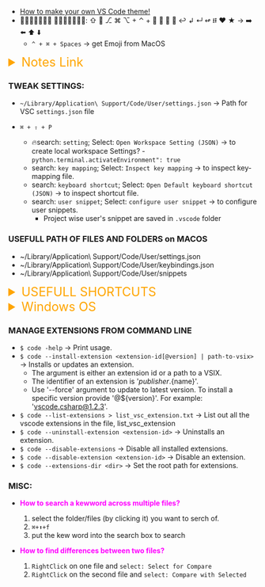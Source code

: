 -   [How to make your own VS Code theme!](https://www.youtube.com/watch?v=pGzssFNtWXw)
-   𝐔𝐬𝐞𝐟𝐮𝐥𝐥 𝑺𝒚𝒎𝒃𝒐𝒍𝒔: ⇧ ⮐ ⎇ ⌘ ⌥ + ⌃ + ⤶  ⤶ ⬋ ↩︎ ↲ ↵ ↫ ⭿ ♥ ★ → ➡️ ⬅️ ⬆︎ ⬇️
    -   `^ + ⌘ + Spaces` → get Emoji from MacOS

<details><summary style="font-size:25px;color:Orange;text-align:left">Notes Link</summary>

-   [RemoteDev: Develop from anywhere with Visual Studio Code](https://www.youtube.com/watch?v=CYObXaSjj78)

</details>

### TWEAK SETTINGS:

-   `~/Library/Application\ Support/Code/User/settings.json` → Path for VSC `settings.json` file

-   `⌘ + ⇧ + P`
    -   🔥search: `setting`; Select: `Open Workspace Setting (JSON)` → to create local workspace Settings? - `python.terminal.activateEnvironment": true`
    -   search: `key mapping`; Select: `Inspect key mapping` → to inspect key-mapping file.
    -   search: `keyboard shortcut`; Select: `Open Default keyboard shortcut (JSON)` → to inspect shortcut file.
    -   search: `user snippet`; Select: `configure user snippet` → to configure user snippets.
        -   Project wise user's snippet are saved in `.vscode` folder

### USEFULL PATH OF FILES AND FOLDERS on MACOS

-   ~/Library/Application\ Support/Code/User/settings.json
-   ~/Library/Application\ Support/Code/User/keybindings.json
-   ~/Library/Application\ Support/Code/User/snippets

<details><summary style="font-size:25px;color:Orange;text-align:left">USEFULL SHORTCUTS</summary>

#### Shortcuts

-   `⌘ + ⇧ + f` → Search a patteren in multiple files.
-   🔥 `⌥ + z` → Toggle Wrap/Unwrap word of integrated terminal.
-   `⌘ + ⇧ + k` → Delete the line of code at the cursor.
-   `⌘ + x` → Cut the line of code at the cursor to paste somewhere else.
-   🔥 `⌘ + k + 0` → Fold code at the base indentation lavel
-   `⌥ + ⌘ + ]` → Fold code in the editor
-   `⌘ + k + j` → Unold code.
-   `⌘ + ⇧ + e` → Toggle between file explorer and editor.
-   `⌘ + ↓` → Collapse/Expend the folder in the file explorer
-   `→` → Expend the folder in the file explorer
-   `←` → Collapse the folder in the file explorer
-   `^ + Enter` → Open focused file from file explorer.
-   `fn + ^ + f5` → Run script
-   `⌘ + ,` → Setting
-   `⌘ + ⇧ + P` → Open command palette
-   `⌘ + ⇧ + P <file util>` → Open command palette
-   `⌘ + b` → Toggle side bar
-   `⌘ + ⇧ + e` → Jump between Editor and Explorer
-   `⌘ + ⇧ + x` → Search for Extentions
-   `⌘ + ,` → Open the default settings json-file for VSCode.
-   `⌘ + j` → Togle between integrated terminal and Editor.
-   `⌘ + k + r` → OPEN KEYBOARD SHORTCUTS Reference.
-   `⌘ + k + s` → Open shortcuts-binding.
-   `⌘ + k + t` → Toggle between themes.
-   `⌘ + k + m` → Options to choose among various keymaps.
-   `⌘ + ⇧ + O` → Allow open various symbol
-   To get Emoji (🏠)
    -   `⌘ + ⇧ + P` → Search: 'insert unicode'; Select: Desired Emoji: Press `⮐`
    -   `^ + ⌘ + Spaces` → Open Emoji
-   Open Default Keybinding (JSON) file:
    -   `⌘ + ⇧ + P` -> type 'Default Keybinding' ↦ ⮐
-   Transform to lowercase, UPPERCASE and titlecase selected text.
    -   `⌘ + ⇧ + P`; Select: 'transform to UPPERCASE/lowercase/titlecase' ↦ ⮐
-   Transform indentation to Spaces.
    -   `⌘ + ⇧ + P` ↦ type 'ndentationToSpaces' ↦ ⮐
-   Transform indentation to Tab. - `⌘+⇧+P` type 'indentationToTabs' ↦ ⮐
</details>

<details><summary style="font-size:25px;color:Orange;text-align:left">Windows OS</summary>
    
- Keyboard Shortcut (`^ + k + s`):
    - Search: `View: Open Next/Previous Editor`; Set: `⌃ + ⎇ + ➡️` / `⌃ + ⎇ + ⬅️`.
    - Search: `cursorTop/cursorBottom`; Set: `⌃ + ⬆︎` / `⌃ + ⬇️`.
    - Search: `cursorTopSelect/cursorBottomSelect`; Set: `⌃ + ⇧ + ⬆︎` / `⌃ + ⇧ + ⬇️`.
    - Search: `cursorHomeSelect/cursorEndSelect`; Set: `⌃ + ⇧ + ⬅️` / `⌃ + ⇧ + ➡️`.
    - 
</details>

### MANAGE EXTENSIONS FROM COMMAND LINE

-   `$ code -help` → Print usage.
-   `$ code --install-extension <extension-id[@version] | path-to-vsix>` → Installs or updates an extension.
    -   The argument is either an extension id or a path to a VSIX.
    -   The identifier of an extension is '${publisher}.${name}'.
    -   Use '--force' argument to update to latest version. To install a specific version provide '@${version}'. For example: 'vscode.csharp@1.2.3'.
-   `$ code --list-extensions > list_vsc_extension.txt` → List out all the vscode extensions in the file, list_vsc_extension
-   `$ code --uninstall-extension <extension-id>` → Uninstalls an extension.
-   `$ code --disable-extensions` → Disable all installed extensions.
-   `$ code --disable-extension <extension-id>` → Disable an extension.
-   `$ code --extensions-dir <dir>` → Set the root path for extensions.

### MISC:

-   <b style="color:magenta;text-align:left">How to search a kewword across multiple files?</b>

    1.  select the folder/files (by clicking it) you want to serch of.
    2.  `⌘+⬆︎+f`
    3.  put the kew word into the search box to search

-   <b style="color:magenta;text-align:left">How to find differences between two files?</b>

    1.  `RightClick` on one file and `select: Select for Compare`
    2.  `RightClick` on the second file and `select: Compare with Selected`
